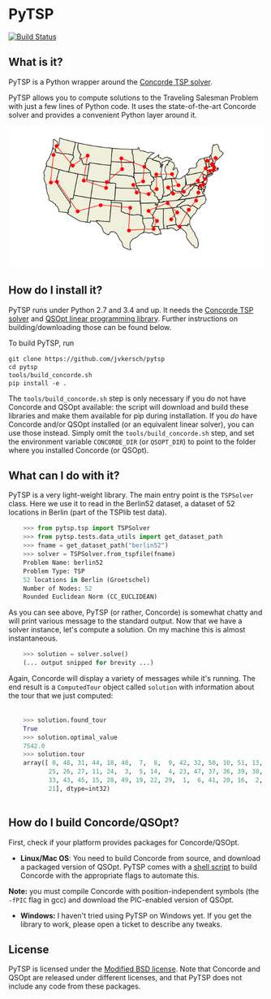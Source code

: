 PyTSP
=====

[![Build Status](https://travis-ci.org/jvkersch/pytsp.svg?branch=master)](https://travis-ci.org/jvkersch/pytsp)

What is it?
-----

PyTSP is a Python wrapper around the [Concorde TSP solver](http://www.math.uwaterloo.ca/tsp/concorde.html).

PyTSP allows you to compute solutions to the Traveling Salesman Problem with just a few lines of Python code. It uses the state-of-the-art Concorde solver and provides a convenient Python layer around it.

<p align="center">
  <a href="examples/us_state_capitals.py">
	<img src="examples/us_state_capitals.png" alt="US state capital tour"/>
	</a>
</p>

How do I install it?
------

PyTSP runs under Python 2.7 and 3.4 and up. It needs the [Concorde TSP solver](http://www.math.uwaterloo.ca/tsp/concorde.html) and [QSOpt linear programming library](http://www.math.uwaterloo.ca/~bico/qsopt/). Further instructions on building/downloading those can be found below.

To build PyTSP, run

    git clone https://github.com/jvkersch/pytsp
	cd pytsp
	tools/build_concorde.sh
	pip install -e .

The `tools/build_concorde.sh` step is only necessary if you do not have
Concorde and QSOpt available: the script will download and build these
libraries and make them available for pip during installation. If you _do_ have
Concorde and/or QSOpt installed (or an equivalent linear solver), you can use
those instead. Simply omit the `tools/build_concorde.sh` step, and set the
environment variable `CONCORDE_DIR` (or `QSOPT_DIR`) to point to the folder
where you installed Concorde (or QSOpt).

What can I do with it?
-------

PyTSP is a very light-weight library. The main entry point is the `TSPSolver` class. Here we use it to read in the Berlin52 dataset, a dataset of 52 locations in Berlin (part of the TSPlib test data).

```python
    >>> from pytsp.tsp import TSPSolver
    >>> from pytsp.tests.data_utils import get_dataset_path
    >>> fname = get_dataset_path("berlin52")
    >>> solver = TSPSolver.from_tspfile(fname)
    Problem Name: berlin52
    Problem Type: TSP
    52 locations in Berlin (Groetschel)
    Number of Nodes: 52
    Rounded Euclidean Norm (CC_EUCLIDEAN)
```    

As you can see above, PyTSP (or rather, Concorde) is somewhat chatty and will print various message to the standard output. Now that we have a solver instance, let's compute a solution. On my machine this is almost instantaneous.
   
```python    
    >>> solution = solver.solve()
    (... output snipped for brevity ...)
```

Again, Concorde will display a variety of messages while it's running. The end result is a `ComputedTour` object called `solution` with information about the tour that we just computed:

```python
    
    >>> solution.found_tour
    True
    >>> solution.optimal_value
    7542.0
    >>> solution.tour
    array([ 0, 48, 31, 44, 18, 40,  7,  8,  9, 42, 32, 50, 10, 51, 13, 12, 46,
           25, 26, 27, 11, 24,  3,  5, 14,  4, 23, 47, 37, 36, 39, 38, 35, 34,
           33, 43, 45, 15, 28, 49, 19, 22, 29,  1,  6, 41, 20, 16,  2, 17, 30,
           21], dtype=int32)
    
```

How do I build Concorde/QSOpt?
-------

First, check if your platform provides packages for Concorde/QSOpt.

* **Linux/Mac OS**: You need to build Concorde from source, and download a packaged version of QSOpt. PyTSP comes with a [shell script](tools/build_concorde.sh) to build Concorde with the appropriate flags to automate this.

 **Note:** you must compile Concorde with position-independent symbols (the `-fPIC` flag in gcc) and download the PIC-enabled version of QSOpt.

* **Windows:** I haven't tried using PyTSP on Windows yet. If you get the library to work, please open a ticket to describe any tweaks.

License
-----

PyTSP is licensed under the [Modified BSD license](COPYING). Note that Concorde and QSOpt are released under different licenses, and that PyTSP does not include any code from these packages.
